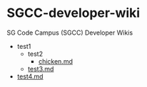# SGCC-developer-wiki

SG Code Campus (SGCC) Developer Wikis

<!-- Links -->
- test1
	- test2
		- [chicken.md](./test1/test2/chicken.md)
	- [test3.md](./test1/test3.md)
- [test4.md](./test4.md)
